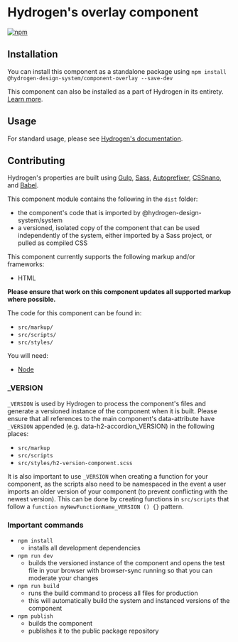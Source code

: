 # Hydrogen's overlay component

<a href="https://www.npmjs.com/package/@hydrogen-design-system/component-overlay" title="Visit this package on NPM." target="_blank" rel="noreferrer">
    <img alt="npm" src="https://img.shields.io/npm/v/@hydrogen-design-system/component-overlay?color=9864e8&label=release">
</a>

## Installation

You can install this component as a standalone package using `npm install @hydrogen-design-system/component-overlay --save-dev`

This component can also be installed as a part of Hydrogen in its entirety. [Learn more](https://hydrogen.design).

## Usage

For standard usage, please see [Hydrogen's documentation](https://hydrogen.design).

## Contributing

Hydrogen's properties are built using [Gulp](https://gulpjs.com/), [Sass](https://sass-lang.com), [Autoprefixer](https://github.com/postcss/autoprefixer), [CSSnano](https://cssnano.co/), and [Babel](https://babeljs.io/).

This component module contains the following in the `dist` folder:
- the component's code that is imported by @hydrogen-design-system/system
- a versioned, isolated copy of the component that can be used independently of the system, either imported by a Sass project, or pulled as compiled CSS

This component currently supports the following markup and/or frameworks:
- HTML

**Please ensure that work on this component updates all supported markup where possible.**

The code for this component can be found in:
- `src/markup/`
- `src/scripts/`
- `src/styles/`

You will need:
- [Node](https://nodejs.org/en/)

### _VERSION
`_VERSION` is used by Hydrogen to process the component's files and generate a versioned instance of the component when it is built. Please ensure that all references to the main component's data-attribute have `_VERSION` appended (e.g. data-h2-accordion_VERSION) in the following places:
- `src/markup`
- `src/scripts`
- `src/styles/h2-version-component.scss`

It is also important to use `_VERSION` when creating a function for your component, as the scripts also need to be namespaced in the event a user imports an older version of your component (to prevent conflicting with the newest version). This can be done by creating functions in `src/scripts` that follow a `function myNewFunctionName_VERSION () {}` pattern.

### Important commands
- `npm install`
  - installs all development dependencies
- `npm run dev`
  - builds the versioned instance of the component and opens the test file in your browser with browser-sync running so that you can moderate your changes
- `npm run build`
  - runs the build command to process all files for production
  - this will automatically build the system and instanced versions of the component
- `npm publish`
  - builds the component
  - publishes it to the public package repository